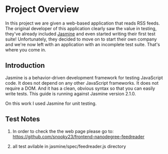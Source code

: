 # Project Overview

In this project we are given a web-based application that reads RSS feeds. The original developer of this application clearly saw the value in testing, they've already included [Jasmine](http://jasmine.github.io/) and even started writing their first test suite! Unfortunately, they decided to move on to start their own company and we're now left with an application with an incomplete test suite. That's where you come in.


## Introduction

Jasmine is a behavior-driven development framework for testing JavaScript code. It does not depend on any other JavaScript frameworks. It does not require a DOM. And it has a clean, obvious syntax so that you can easily write tests. This guide is running against Jasmine version 2.1.0.

On this work I used Jasmine for unit testing.


## Test Notes

1. In order to check the the web page please go to: https://github.com/snooky23/frontend-nanodegree-feedreader

2. all test avilable in jasmine/spec/feedreader.js directory

